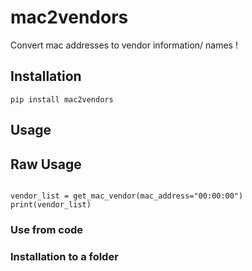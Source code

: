 # mac2vendors
Convert mac addresses to vendor information/ names !

## Installation

`pip install mac2vendors`

## Usage



## Raw Usage
```from mac2vendors.mac2vendors import get_mac_vendor

vendor_list = get_mac_vendor(mac_address="00:00:00")
print(vendor_list)
```


### Use from code

### Installation to a folder